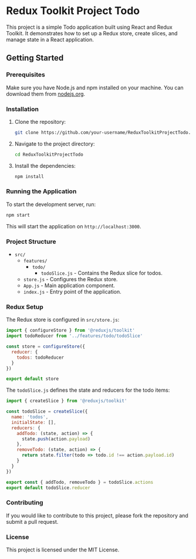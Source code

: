 # Redux Toolkit Project Todo

This project is a simple Todo application built using React and Redux Toolkit. It demonstrates how to set up a Redux store, create slices, and manage state in a React application.

## Getting Started

### Prerequisites

Make sure you have Node.js and npm installed on your machine. You can download them from [nodejs.org](https://nodejs.org/).

### Installation

1. Clone the repository:
   ```sh
   git clone https://github.com/your-username/ReduxToolkitProjectTodo.git
   ```
2. Navigate to the project directory:
   ```sh
   cd ReduxToolkitProjectTodo
   ```
3. Install the dependencies:
   ```sh
   npm install
   ```

### Running the Application

To start the development server, run:

```sh
npm start
```
This will start the application on `http://localhost:3000`.

### Project Structure

- `src/`
  - `features/`
    - `todo/`
      - `todoSlice.js` - Contains the Redux slice for todos.
  - `store.js` - Configures the Redux store.
  - `App.js` - Main application component.
  - `index.js` - Entry point of the application.

### Redux Setup

The Redux store is configured in `src/store.js`:

```javascript
import { configureStore } from '@reduxjs/toolkit'
import todoReducer from '../features/todo/todoSlice'

const store = configureStore({
  reducer: {
    todos: todoReducer
  }
})

export default store
```

The `todoSlice.js` defines the state and reducers for the todo items:

```javascript
import { createSlice } from '@reduxjs/toolkit'

const todoSlice = createSlice({
  name: 'todos',
  initialState: [],
  reducers: {
    addTodo: (state, action) => {
      state.push(action.payload)
    },
    removeTodo: (state, action) => {
      return state.filter(todo => todo.id !== action.payload.id)
    }
  }
})

export const { addTodo, removeTodo } = todoSlice.actions
export default todoSlice.reducer
```
### Contributing

If you would like to contribute to this project, please fork the repository and submit a pull request.

### License

This project is licensed under the MIT License.
